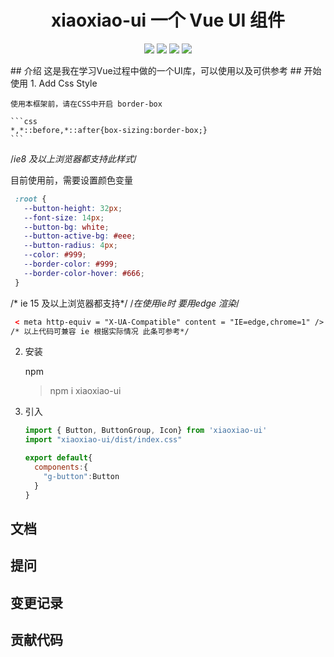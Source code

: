 <h1 align="center">xiaoxiao-ui  一个 Vue UI 组件</h1>
<p align="center">
<img src="https://travis-ci.com/travis-ci/travis-web.svg?branch=master">
<img src="https://img.shields.io/npm/dy/xiaoxiao-ui">
<img src="https://img.shields.io/npm/v/xiaoxiao-ui">
<img src="https://img.shields.io/npm/l/xiaoxiao-ui">
</p>
## 介绍 
这是我在学习Vue过程中做的一个UI库，可以使用以及可供参考
## 开始使用
1. Add Css Style

    使用本框架前，请在CSS中开启 border-box
    
    ```css
    *,*::before,*::after{box-sizing:border-box;}
    ```
   /*ie8 及以上浏览器都支持此样式*/
   
   目前使用前，需要设置颜色变量
   ```css
    :root {
      --button-height: 32px;
      --font-size: 14px;
      --button-bg: white;
      --button-active-bg: #eee;
      --button-radius: 4px;
      --color: #999;
      --border-color: #999;
      --border-color-hover: #666;
    }
   ``` 
   /* ie 15 及以上浏览器都支持*/
   /*在使用ie时 要用edge 渲染*/
   ```html
    < meta http-equiv = "X-UA-Compatible" content = "IE=edge,chrome=1" />
   /* 以上代码可兼容 ie 根据实际情况 此条可参考*/
   ```
2. 安装

   npm
   > npm i xiaoxiao-ui 

3. 引入
   ```javascript
   import { Button, ButtonGroup, Icon} from 'xiaoxiao-ui'
   import "xiaoxiao-ui/dist/index.css"
   
   export default{
     components:{
       "g-button":Button
     }
   }
   ```
     
## 文档
## 提问
## 变更记录
## 贡献代码

